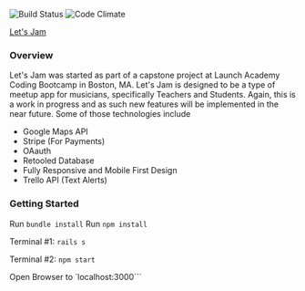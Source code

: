![Build Status](https://codeship.com/projects/ca7c47b0-085b-0135-4b2a-7639116c9856/status?branch=master)
![Code Climate](https://codeclimate.com/github/MichaelA59/letsjam.png)

[Let's Jam](http://letsjamapp.herokuapp.com)

### Overview
Let's Jam was started as part of a capstone project at Launch Academy Coding Bootcamp in Boston, MA. Let's Jam is designed to be a type of meetup app for musicians, specifically Teachers and Students. Again, this is a work in progress and as such new features will be implemented in the near future. Some of those technologies include

* Google Maps API
* Stripe (For Payments)
* OAauth
* Retooled Database
* Fully Responsive and Mobile First Design
* Trello API (Text Alerts)

### Getting Started

Run ```bundle install```
Run ```npm install```

Terminal #1:
  ```rails s```
  
Terminal #2:
  ```npm start```
  
  Open Browser to `localhost:3000```

